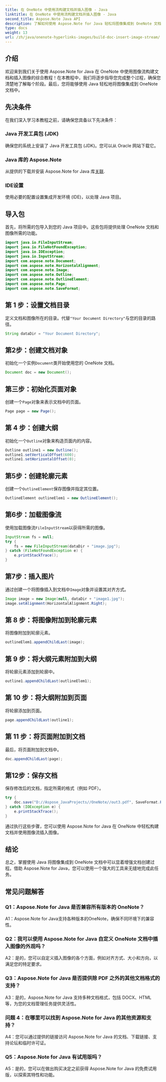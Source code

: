 ```yaml
---
title: 在 OneNote 中使用流构建文档并插入图像 - Java
linktitle: 在 OneNote 中使用流构建文档并插入图像 - Java
second_title: Aspose.Note Java API
description: 了解如何使用 Aspose.Note for Java 轻松将图像集成到 OneNote 文档中。面向 Java 开发人员的分步教程。
type: docs
weight: 13
url: /zh/java/onenote-hyperlinks-images/build-doc-insert-image-stream/
---
```

## 介绍

欢迎来到我们关于使用 Aspose.Note for Java 在 OneNote 中使用图像流构建文档和插入图像的综合教程！在本教程中，我们将逐步指导您完成整个过程，确保您清楚地了解每个阶段。最后，您将能够使用 Java 轻松地将图像集成到 OneNote 文档中。

## 先决条件

在我们深入学习本教程之前，请确保您具备以下先决条件：

### Java 开发工具包 (JDK)

确保您的系统上安装了 Java 开发工具包 (JDK)。您可以从 Oracle 网站下载它。

### Java 库的 Aspose.Note

从提供的下载并安装 Aspose.Note for Java 库[关联](https://releases.aspose.com/note/java/).

### IDE设置

使用必要的配置设置集成开发环境 (IDE)，以处理 Java 项目。

## 导入包

首先，将所需的包导入到您的 Java 项目中。这些包将提供处理 OneNote 文档和图像所需的功能。

```java
import java.io.FileInputStream;
import java.io.FileNotFoundException;
import java.io.IOException;
import java.io.InputStream;
import com.aspose.note.Document;
import com.aspose.note.HorizontalAlignment;
import com.aspose.note.Image;
import com.aspose.note.Outline;
import com.aspose.note.OutlineElement;
import com.aspose.note.Page;
import com.aspose.note.SaveFormat;
```

## 第 1 步：设置文档目录

定义文档和图像所在的目录。代替`"Your Document Directory"`与您的目录的路径。

```java
String dataDir = "Your Document Directory";
```

## 第2步：创建文档对象

初始化一个实例`Document`类开始使用您的 OneNote 文档。

```java
Document doc = new Document();
```

## 第三步：初始化页面对象

创建一个`Page`对象来表示文档中的页面。

```java
Page page = new Page();
```

## 第 4 步：创建大纲

初始化一个`Outline`对象来构造页面内的内容。

```java
Outline outline1 = new Outline();
outline1.setVerticalOffset(600);
outline1.setHorizontalOffset(0);
```

## 第5步：创建轮廓元素

创建一个`OutlineElement`保存图像并指定其位置。

```java
OutlineElement outlineElem1 = new OutlineElement();
```

## 第6步：加载图像流

使用加载图像流`FileInputStream`以获得所需的图像。

```java
InputStream fs = null;
try {
    fs = new FileInputStream(dataDir + "image.jpg");
} catch (FileNotFoundException e) {
    e.printStackTrace();
}
```

## 第7步：插入图片

通过创建一个将图像插入到文档中`Image`对象并设置其对齐方式。

```java
Image image = new Image(null, dataDir + "image1.jpg");
image.setAlignment(HorizontalAlignment.Right);
```

## 第 8 步：将图像附加到轮廓元素

将图像附加到轮廓元素。

```java
outlineElem1.appendChildLast(image);
```

## 第 9 步：将大纲元素附加到大纲

将轮廓元素添加到轮廓中。

```java
outline1.appendChildLast(outlineElem1);
```

## 第 10 步：将大纲附加到页面

将轮廓添加到页面。

```java
page.appendChildLast(outline1);
```

## 第 11 步：将页面附加到文档

最后，将页面附加到文档中。

```java
doc.appendChildLast(page);
```

## 第12步：保存文档

保存修改后的文档，指定所需的格式（例如 PDF）。

```java
try {
    doc.save("D://Aspose_JavaProjects//OneNote//out3.pdf", SaveFormat.Pdf);
} catch (IOException e) {
    e.printStackTrace();
}
```

通过执行这些步骤，您可以使用 Aspose.Note for Java 在 OneNote 中轻松构建文档并使用图像流插入图像。

## 结论

总之，掌握使用 Java 将图像集成到 OneNote 文档中可以显着增强文档创建过程。借助 Aspose.Note for Java，您可以使用一个强大的工具来无缝地完成此任务。

## 常见问题解答

### Q1：Aspose.Note for Java 是否兼容所有版本的 OneNote？

A1：Aspose.Note for Java支持各种版本的OneNote，确保不同环境下的兼容性。

### Q2：我可以使用 Aspose.Note for Java 自定义 OneNote 文档中插入图像的外观吗？

A2：是的，您可以自定义插入图像的各个方面，例如对齐方式、大小和方向，以满足您的特定要求。

### Q3：Aspose.Note for Java 是否提供除 PDF 之外的其他文档格式的支持？

A3：是的，Aspose.Note for Java 支持多种文档格式，包括 DOCX、HTML 等，为您的文档管理任务提供灵活性。

### 问题 4：在哪里可以找到 Aspose.Note for Java 的其他资源和支持？

A4：您可以通过提供的链接访问 Aspose.Note for Java 的文档、下载链接、支持论坛和临时许可证。

### Q5：Aspose.Note for Java 有试用版吗？

A5：是的，您可以在做出购买决定之前获得 Aspose.Note for Java 的免费试用版，以探索其特性和功能。
